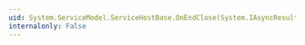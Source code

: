 ```yaml
---
uid: System.ServiceModel.ServiceHostBase.OnEndClose(System.IAsyncResult)
internalonly: False
---
```

